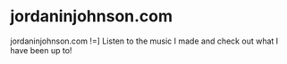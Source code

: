 # jordaninjohnson.com
jordaninjohnson.com
!=] Listen to the music I made and check out what I have been up to!